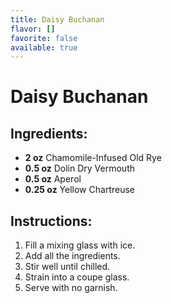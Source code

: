 ```yaml
---
title: Daisy Buchanan
flavor: []
favorite: false
available: true
---
```

# Daisy Buchanan

## Ingredients:
- **2 oz** Chamomile-Infused Old Rye
- **0.5 oz** Dolin Dry Vermouth
- **0.5 oz** Aperol
- **0.25 oz** Yellow Chartreuse

## Instructions:
1. Fill a mixing glass with ice.  
2. Add all the ingredients.  
3. Stir well until chilled.  
4. Strain into a coupe glass.  
5. Serve with no garnish.  



